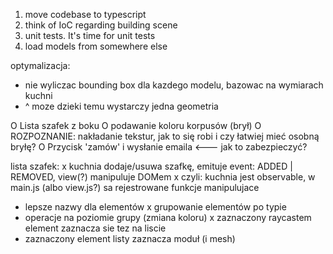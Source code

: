 1. move codebase to typescript
3. think of IoC regarding building scene
8. unit tests. It's time for unit tests
9. load models from somewhere else

optymalizacja:
   + nie wyliczac bounding box dla kazdego modelu, bazowac na wymiarach kuchni
   + ^ moze dzieki temu wystarczy jedna geometria

O Lista szafek z boku
O podawanie koloru korpusów (brył)
O ROZPOZNANIE: nakładanie tekstur, jak to się robi i czy łatwiej mieć osobną bryłę?
O Przycisk 'zamów' i wysłanie emaila <--- jak to zabezpieczyć?

lista szafek:
x kuchnia dodaje/usuwa szafkę, emituje event: ADDED | REMOVED, view(?) manipuluje DOMem
x czyli: kuchnia jest observable, w main.js (albo view.js?) sa rejestrowane funkcje manipulujace
- lepsze nazwy dla elementów
x grupowanie elementów po typie
- operacje na poziomie grupy (zmiana koloru)
x zaznaczony raycastem element zaznacza sie tez na liscie
- zaznaczony element listy zaznacza moduł (i mesh)
